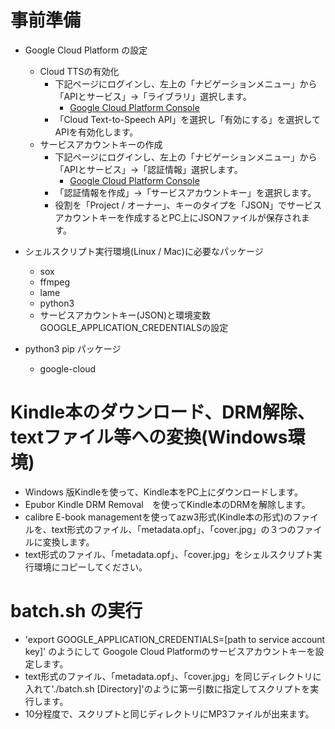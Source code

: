 # 事前準備
- Google Cloud Platform の設定
    - Cloud TTSの有効化
        - 下記ページにログインし、左上の「ナビゲーションメニュー」から「APIとサービス」→「ライブラリ」選択します。
            - [Google Cloud Platform Console](https://console.cloud.google.com/)
        - 「Cloud Text-to-Speech API」を選択し「有効にする」を選択してAPIを有効化します。
    - サービスアカウントキーの作成
        - 下記ページにログインし、左上の「ナビゲーションメニュー」から「APIとサービス」→「認証情報」選択します。
            - [Google Cloud Platform Console](https://console.cloud.google.com/)
        - 「認証情報を作成」→「サービスアカウントキー」を選択します。
        - 役割を「Project / オーナー」、キーのタイプを「JSON」でサービスアカウントキーを作成するとPC上にJSONファイルが保存されます。

- シェルスクリプト実行環境(Linux / Mac)に必要なパッケージ
    - sox
    - ffmpeg
    - lame
    - python3
    - サービスアカウントキー(JSON)と環境変数 GOOGLE_APPLICATION_CREDENTIALSの設定

- python3 pip パッケージ 
    - google-cloud

# Kindle本のダウンロード、DRM解除、textファイル等への変換(Windows環境)
- Windows 版Kindleを使って、Kindle本をPC上にダウンロードします。
- Epubor Kindle DRM Removal　を使ってKindle本のDRMを解除します。
- calibre E-book managementを使ってazw3形式(Kindle本の形式)のファイルを、text形式のファイル、「metadata.opf」、「cover.jpg」の３つのファイルに変換します。
- text形式のファイル、「metadata.opf」、「cover.jpg」をシェルスクリプト実行環境にコピーしてください。

# batch.sh の実行
- 'export GOOGLE_APPLICATION_CREDENTIALS=[path to service account key]' のようにして Googole Cloud Platformのサービスアカウントキーを設定します。
- text形式のファイル、「metadata.opf」、「cover.jpg」を同じディレクトリに入れて'./batch.sh [Directory]'のように第一引数に指定してスクリプトを実行します。
- 10分程度で、スクリプトと同じディレクトリにMP3ファイルが出来ます。
    
